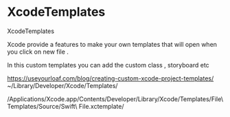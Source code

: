 # XcodeTemplates
XcodeTemplates

Xcode provide a features to make your own templates that will open when you click on new file . 


In this custom templates you can add the custom class , storyboard etc 


https://useyourloaf.com/blog/creating-custom-xcode-project-templates/
~/Library/Developer/Xcode/Templates/

/Applications/Xcode.app/Contents/Developer/Library/Xcode/Templates/File\ Templates/Source/Swift\ File.xctemplate/ 
